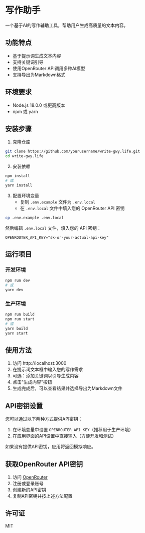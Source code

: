 # 写作助手

一个基于AI的写作辅助工具，帮助用户生成高质量的文本内容。

## 功能特点

- 基于提示词生成文本内容
- 支持关键词引导
- 使用OpenRouter API调用多种AI模型
- 支持导出为Markdown格式

## 环境要求

- Node.js 18.0.0 或更高版本
- npm 或 yarn

## 安装步骤

1. 克隆仓库
```bash
git clone https://github.com/yourusername/write-gwy.life.git
cd write-gwy.life
```

2. 安装依赖
```bash
npm install
# 或
yarn install
```

3. 配置环境变量
   - 复制 `.env.example` 文件为 `.env.local`
   - 在 `.env.local` 文件中填入您的 OpenRouter API 密钥

```bash
cp .env.example .env.local
```

然后编辑 `.env.local` 文件，填入您的 API 密钥：
```
OPENROUTER_API_KEY="sk-or-your-actual-api-key"
```

## 运行项目

### 开发环境
```bash
npm run dev
# 或
yarn dev
```

### 生产环境
```bash
npm run build
npm run start
# 或
yarn build
yarn start
```

## 使用方法

1. 访问 http://localhost:3000
2. 在提示词文本框中输入您的写作需求
3. 可选：添加关键词以引导生成内容
4. 点击"生成内容"按钮
5. 生成完成后，可以查看结果并选择导出为Markdown文件

## API密钥设置

您可以通过以下两种方式提供API密钥：

1. 在环境变量中设置 `OPENROUTER_API_KEY`（推荐用于生产环境）
2. 在应用界面的API设置中直接输入（方便开发和测试）

如果没有提供API密钥，应用将返回模拟响应。

## 获取OpenRouter API密钥

1. 访问 [OpenRouter](https://openrouter.ai/keys)
2. 注册或登录账号
3. 创建新的API密钥
4. 复制API密钥并按上述方法配置

## 许可证

MIT 